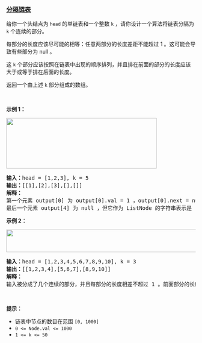 ### [分隔链表](https://leetcode-cn.com/problems/split-linked-list-in-parts)

<p>给你一个头结点为 <code>head</code> 的单链表和一个整数 <code>k</code> ，请你设计一个算法将链表分隔为 <code>k</code> 个连续的部分。</p>

<p>每部分的长度应该尽可能的相等：任意两部分的长度差距不能超过 1 。这可能会导致有些部分为 null 。</p>

<p>这 <code>k</code> 个部分应该按照在链表中出现的顺序排列，并且排在前面的部分的长度应该大于或等于排在后面的长度。</p>

<p>返回一个由上述 <code>k</code> 部分组成的数组。</p>
&nbsp;

<p><strong>示例 1：</strong></p>
<img alt="" src="https://assets.leetcode.com/uploads/2021/06/13/split1-lc.jpg" style="width: 400px; height: 134px;" />
<pre>
<strong>输入：</strong>head = [1,2,3], k = 5
<strong>输出：</strong>[[1],[2],[3],[],[]]
<strong>解释：</strong>
第一个元素 output[0] 为 output[0].val = 1 ，output[0].next = null 。
最后一个元素 output[4] 为 null ，但它作为 ListNode 的字符串表示是 [] 。
</pre>

<p><strong>示例 2：</strong></p>
<img alt="" src="https://assets.leetcode.com/uploads/2021/06/13/split2-lc.jpg" style="width: 600px; height: 60px;" />
<pre>
<strong>输入：</strong>head = [1,2,3,4,5,6,7,8,9,10], k = 3
<strong>输出：</strong>[[1,2,3,4],[5,6,7],[8,9,10]]
<strong>解释：</strong>
输入被分成了几个连续的部分，并且每部分的长度相差不超过 1 。前面部分的长度大于等于后面部分的长度。
</pre>

<p>&nbsp;</p>

<p><strong>提示：</strong></p>

<ul>
	<li>链表中节点的数目在范围 <code>[0, 1000]</code></li>
	<li><code>0 &lt;= Node.val &lt;= 1000</code></li>
	<li><code>1 &lt;= k &lt;= 50</code></li>
</ul>
